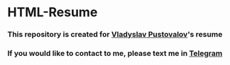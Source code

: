 # HTML-Resume
### This repository is created for [Vladyslav Pustovalov](https://vladyslav-pustovalov.github.io/HTML-Resume/)'s resume
### If you would like to contact to me, please text me in [Telegram](https://t.me/vladpustovalov)

